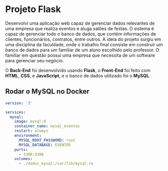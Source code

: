 # Projeto Flask

Desenvolvi uma aplicação web capaz de gerenciar dados relevantes de uma empresa que realiza eventos e aluga salões de festas. O sistema é capaz de gerenciar todo o banco de dados, que contém informações de clientes, funcionários, contratos, entre outros. A ideia do projeto surgiu em uma disciplina da faculdade, onde o trabalho final consiste em construir um banco de dados para um familiar de um aluno escolhido pelo professor. O familiar em questão possui uma empresa que necessita de um software para gerenciar seu negócio.

O **Back-End** foi desenvolvido usando **Flask**, o **Front-End** foi feito com **HTML**, **CSS**, e **JavaScript**, e o banco de dados utilizado foi o **MySQL**.

## Rodar o MySQL no Docker

```yaml
version: '3'

services:
  mysql:
    image: mysql:8
    container_name: mysql_eventos
    restart: always
    environment:
      MYSQL_ROOT_PASSWORD: root
      MYSQL_DATABASE: EVENTOS
    ports:
      - 3306:3306
    volumes:
      - ./dados_mysql:/var/lib/mysql:rw






